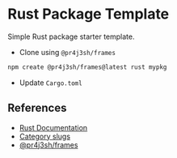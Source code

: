 # Rust Package Template

Simple Rust package starter template.

- Clone using `@pr4j3sh/frames`

```bash
npm create @pr4j3sh/frames@latest rust mypkg
```

- Update `Cargo.toml`

## References

- [Rust Documentation](https://www.rust-lang.org/learn/get-started)
- [Category slugs](https://crates.io/category_slugs)
- [@pr4j3sh/frames](https://github.com/pr4j3sh/frames)
